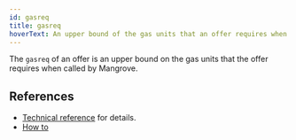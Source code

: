 ```yaml
---
id: gasreq
title: gasreq
hoverText: An upper bound of the gas units that an offer requires when called by Mangrove.
---
```


The `gasreq` of an offer is an upper bound on the gas units that the offer requires when called by Mangrove. 

## References
* [Technical reference](../contracts/technical-references/taking-and-making-offers/reactive-offer/gas-requirement.md) for details.
* [How to](../strat-lib/how-to-guides/howtoGasreq.md)
